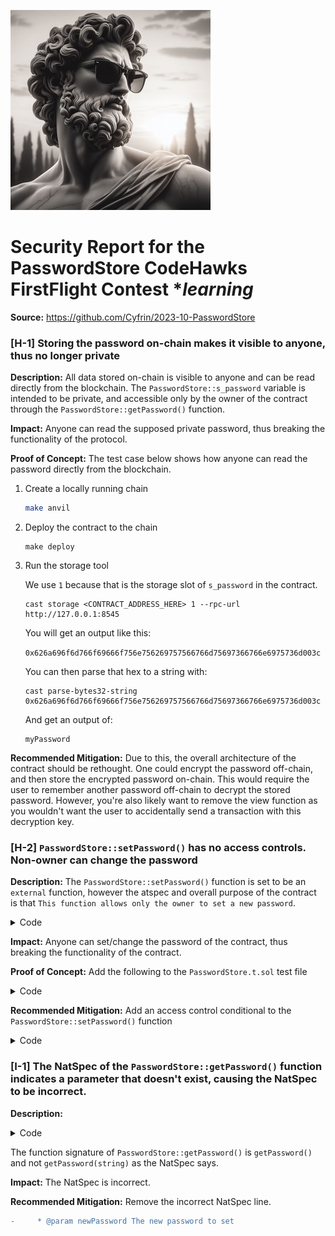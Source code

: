 ![](security_logo.jpg)

# Security Report for the PasswordStore CodeHawks FirstFlight Contest **learning*

**Source:** https://github.com/Cyfrin/2023-10-PasswordStore

### [H-1] Storing the password on-chain makes it visible to anyone, thus no longer private

**Description:** All data stored on-chain is visible to anyone and can be read directly from the blockchain. The `PasswordStore::s_password` variable is intended to be private, and accessible only by the owner of the contract through the `PasswordStore::getPassword()` function.

**Impact:** Anyone can read the supposed private password, thus breaking the functionality of the protocol.

**Proof of Concept:** The test case below shows how anyone can read the password directly from the blockchain.

   1. Create a locally running chain
      
      ``` bash
      make anvil
      ```

   2. Deploy the contract to the chain
      
      ```
      make deploy
      ```

   3. Run the storage tool

      We use `1` because that is the storage slot of `s_password` in the contract.

      ```
      cast storage <CONTRACT_ADDRESS_HERE> 1 --rpc-url http://127.0.0.1:8545
      ```

      You will get an output like this:

      `0x626a696f6d766f69666f756e756269757566766d75697366766e6975736d003c`

      You can then parse that hex to a string with:

      ```
      cast parse-bytes32-string 0x626a696f6d766f69666f756e756269757566766d75697366766e6975736d003c
      ```

      And get an output of:

      ```
      myPassword
      ```

**Recommended Mitigation:** Due to this, the overall architecture of the contract should be rethought. One could encrypt the password off-chain, and then store the encrypted password on-chain. This would require the user to remember another password off-chain to decrypt the stored password. However, you're also likely want to remove the view function as you wouldn't want the user to accidentally send a transaction with this decryption key.

### [H-2] `PasswordStore::setPassword()` has no access controls. Non-owner can change the password

**Description:** The `PasswordStore::setPassword()` function is set to be an `external` function, however the atspec and overall purpose of the contract is that `This function allows only the owner to set a new password`.

<details>
<summary>Code</summary>

   ```solidity
      //q? Can non-owner set password? Yes
      //q? Should non-owner be able to set password? No
      //f! Any user can set password. MISSING ACCESS CONTROL!!!
      function setPassword(string memory newPassword) external {         
         s_password = newPassword;
         emit SetNetPassword();
      }
   ```
</details>

**Impact:** Anyone can set/change the password of the contract, thus breaking the functionality of the contract.

**Proof of Concept:** Add the following to the `PasswordStore.t.sol` test file

<details>
<summary>Code</summary>

   ```solidity
      function test_anyone_can_set_password(address randomaddress) public {
         vm.assume(randomaddress != owner);
         vm.prank(randomaddress);
         string memory expectedPassword = "sdfghjnbchnuduwudnm";
         passwordStore.setPassword(expectedPassword);

         vm.prank(owner);
         string memory actualPassword = passwordStore.getPassword();

         assertEq(actualPassword, expectedPassword);
      }
   ```
</details>

**Recommended Mitigation:** Add an access control conditional to the `PasswordStore::setPassword()` function

<details>
<summary>Code</summary>

   ```solidity
      function setPassword(string memory newPassword) external {
@-->         if (msg.sender != s_owner) {
               revert PasswordStore__NotOwner();
         }
         s_password = newPassword;
         emit SetNetPassword();
      }
   ```

</details>

### [I-1] The NatSpec of the `PasswordStore::getPassword()` function indicates a parameter that doesn't exist, causing the NatSpec to be incorrect.

**Description:** 

<details>
<summary>Code</summary>

   ```solidity
      /*
      * @notice This allows only the owner to retrieve the password.
@-->  * @param newPassword The new password to set
      */
      function getPassword() external view returns (string memory) {}
   ```

</details>

The function signature of `PasswordStore::getPassword()` is `getPassword()` and not `getPassword(string)` as the NatSpec says.

**Impact:** The NatSpec is incorrect.

**Recommended Mitigation:** Remove the incorrect NatSpec line.

   ```diff
-     * @param newPassword The new password to set
   ```
